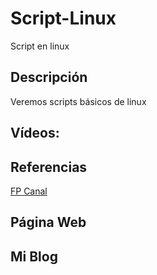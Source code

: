 # Script-Linux
Script en linux
## Descripción
Veremos scripts básicos de linux 

## Vídeos:

## Referencias
[FP Canal](https://www.youtube.com/channel/UCE67X-TxJzc_9I_lAztga8g/videos)
## Página Web

## Mi Blog
